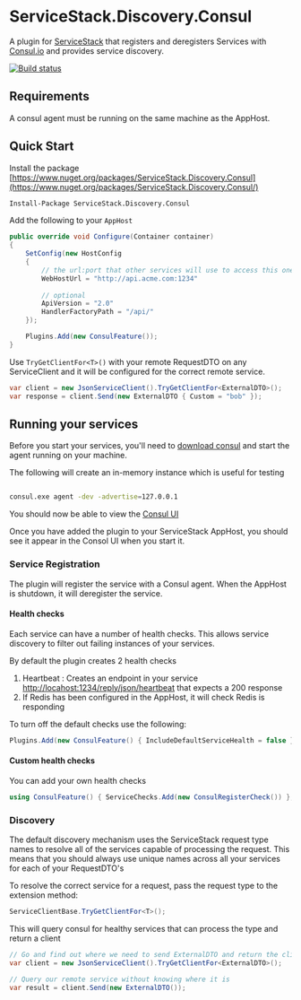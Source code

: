 # ServiceStack.Discovery.Consul

A plugin for [ServiceStack](https://servicestack.net/) that registers and deregisters Services with [Consul.io](http://consul.io) and provides service discovery.

[![Build status](https://ci.appveyor.com/api/projects/status/55830emag9ksyasf?svg=true)](https://ci.appveyor.com/project/wwwlicious/servicestack-discovery-consul)

## Requirements

A consul agent must be running on the same machine as the AppHost.

## Quick Start

Install the package [https://www.nuget.org/packages/ServiceStack.Discovery.Consul](https://www.nuget.org/packages/ServiceStack.Discovery.Consul/)
```bash
Install-Package ServiceStack.Discovery.Consul
```

Add the following to your `AppHost`

```csharp
public override void Configure(Container container)
{
    SetConfig(new HostConfig
    {
        // the url:port that other services will use to access this one
        WebHostUrl = "http://api.acme.com:1234" 
        
        // optional 
        ApiVersion = "2.0"
        HandlerFactoryPath = "/api/"
    });

    Plugins.Add(new ConsulFeature());
}
```
Use `TryGetClientFor<T>()` with your remote RequestDTO on any ServiceClient and it will
be configured for the correct remote service.

```csharp
var client = new JsonServiceClient().TryGetClientFor<ExternalDTO>();
var response = client.Send(new ExternalDTO { Custom = "bob" });
```

## Running your services

Before you start your services, you'll need to [download consul](https://www.consul.io/) and start the agent running on your machine.


The following will create an in-memory instance which is useful for testing

```bash

consul.exe agent -dev -advertise=127.0.0.1

```

You should now be able to view the [Consul UI](http://127.0.0.1:8500/ui)

Once you have added the plugin to your ServiceStack AppHost, you should see it appear
in the Consol UI when you start it.

### Service Registration

The plugin will register the service with a Consul agent. 
When the AppHost is shutdown, it will deregister the service.

#### Health checks

Each service can have a number of health checks. This allows service discovery to filter out failing instances of your services.

By default the plugin creates 2 health checks

1. Heartbeat : Creates an endpoint in your service [http://locahost:1234/reply/json/heartbeat](http://locahost:1234/reply/json/heartbeat) that expects a 200 response
2. If Redis has been configured in the AppHost, it will check Redis is responding

To turn off the default checks use the following:
```csharp
Plugins.Add(new ConsulFeature() { IncludeDefaultServiceHealth = false });
```

#### Custom health checks

You can add your own health checks

```csharp
using ConsulFeature() { ServiceChecks.Add(new ConsulRegisterCheck()) };
```  

### Discovery

The default discovery mechanism uses the ServiceStack request type names to resolve all of the services capable of processing the request. This means that you should always use unique names across all your services for each of your RequestDTO's

To resolve the correct service for a request, pass the request type to the extension method: 
```csharp
ServiceClientBase.TryGetClientFor<T>();
```
This will query consul for healthy services that can process the type and return a client

```csharp
// Go and find out where we need to send ExternalDTO and return the client for it.
var client = new JsonServiceClient().TryGetClientFor<ExternalDTO>();

// Query our remote service without knowing where it is
var result = client.Send(new ExternalDTO());
```


 


  
